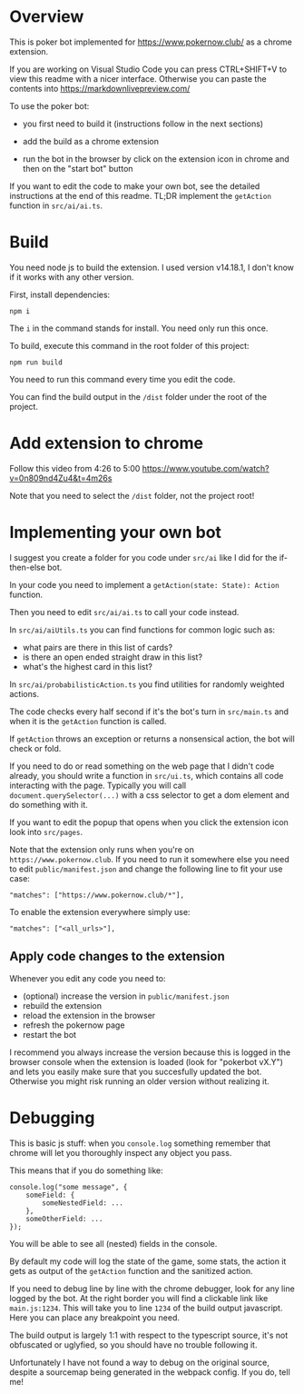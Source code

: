 # Overview

This is poker bot implemented for https://www.pokernow.club/ as a chrome extension.

If you are working on Visual Studio Code you can press CTRL+SHIFT+V to view this readme with a nicer interface.
Otherwise you can paste the contents into https://markdownlivepreview.com/

To use the poker bot:

* you first need to build it (instructions follow in the next sections)

* add the build as a chrome extension

* run the bot in the browser by click on the extension icon in chrome and then on the "start bot" button

If you want to edit the code to make your own bot, see the detailed instructions at the end of this readme.
TL;DR implement the `getAction` function in `src/ai/ai.ts`.


# Build

You need node js to build the extension. I used version v14.18.1, I don't know if it works with any other version.

First, install dependencies:
```
npm i
```

The `i` in the command stands for install. You need only run this once.


To build, execute this command in the root folder of this project:
```
npm run build
```

You need to run this command every time you edit the code.

You can find the build output in the `/dist` folder under the root of the project.


# Add extension to chrome

Follow this video from 4:26 to 5:00
https://www.youtube.com/watch?v=0n809nd4Zu4&t=4m26s

Note that you need to select the `/dist` folder, not the project root!


# Implementing your own bot

I suggest you create a folder for you code under `src/ai` like I did for the if-then-else bot.

In your code you need to implement a `getAction(state: State): Action` function.

Then you need to edit `src/ai/ai.ts` to call your code instead.

In `src/ai/aiUtils.ts` you can find functions for common logic such as:
* what pairs are there in this list of cards?
* is there an open ended straight draw in this list?
* what's the highest card in this list?

In `src/ai/probabilisticAction.ts` you find utilities for randomly weighted actions.

The code checks every half second if it's the bot's turn in `src/main.ts` and when it is the `getAction` function is called.

If `getAction` throws an exception or returns a nonsensical action, the bot will check or fold.

If you need to do or read something on the web page that I didn't code already, you should write a function in `src/ui.ts`, which contains all code interacting with the page.
Typically you will call `document.querySelector(...)` with a css selector to get a dom element and do something with it.

If you want to edit the popup that opens when you click the extension icon look into `src/pages`.

Note that the extension only runs when you're on `https://www.pokernow.club`.
If you need to run it somewhere else you need to edit `public/manifest.json` and change the following line to fit your use case:
```
"matches": ["https://www.pokernow.club/*"],
```

To enable the extension everywhere simply use:
```
"matches": ["<all_urls>"],
```

## Apply code changes to the extension

Whenever you edit any code you need to:
* (optional) increase the version in `public/manifest.json`
* rebuild the extension
* reload the extension in the browser
* refresh the pokernow page
* restart the bot

I recommend you always increase the version because this is logged in the browser console when the extension is loaded (look for "pokerbot vX.Y") and lets you easily make sure that you succesfully updated the bot.
Otherwise you might risk running an older version without realizing it.

# Debugging

This is basic js stuff: when you `console.log` something remember that chrome will let you thoroughly inspect any object you pass.

This means that if you do something like:
```
console.log("some message", {
    someField: {
        someNestedField: ...
    },
    someOtherField: ...
});
```
You will be able to see all (nested) fields in the console.

By default my code will log the state of the game, some stats, the action it gets as output of the `getAction` function and the sanitized action.

If you need to debug line by line with the chrome debugger, look for any line logged by the bot. At the right border you will find a clickable link like `main.js:1234`. This will take you to line `1234` of the build output javascript. Here you can place any breakpoint you need.

The build output is largely 1:1 with respect to the typescript source, it's not obfuscated or uglyfied, so you should have no trouble following it.

Unfortunately I have not found a way to debug on the original source, despite a sourcemap being generated in the webpack config. If you do, tell me!
